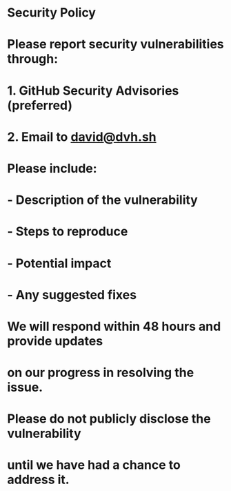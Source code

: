 # Security Policy

#

# Please report security vulnerabilities through:

# 1. GitHub Security Advisories (preferred)

# 2. Email to david@dvh.sh

#

# Please include:

# - Description of the vulnerability

# - Steps to reproduce

# - Potential impact

# - Any suggested fixes

#

# We will respond within 48 hours and provide updates

# on our progress in resolving the issue.

#

# Please do not publicly disclose the vulnerability

# until we have had a chance to address it.
